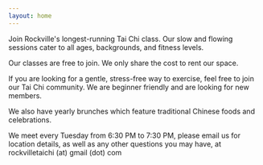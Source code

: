 ```yaml
---
layout: home
---
```

Join Rockville's longest-running Tai Chi class. Our slow and flowing sessions cater to all ages, backgrounds, and fitness levels.

Our classes are free to join. We only share the cost to rent our space.

If you are looking for a gentle, stress-free way to exercise, feel free to join our Tai Chi community. We are beginner friendly and are looking for new members.

We also have yearly brunches which feature traditional Chinese foods and celebrations.

We meet every Tuesday from 6:30 PM to 7:30 PM, please email us for location details, as well as any other questions you may have, at rockvilletaichi (at) gmail (dot) com